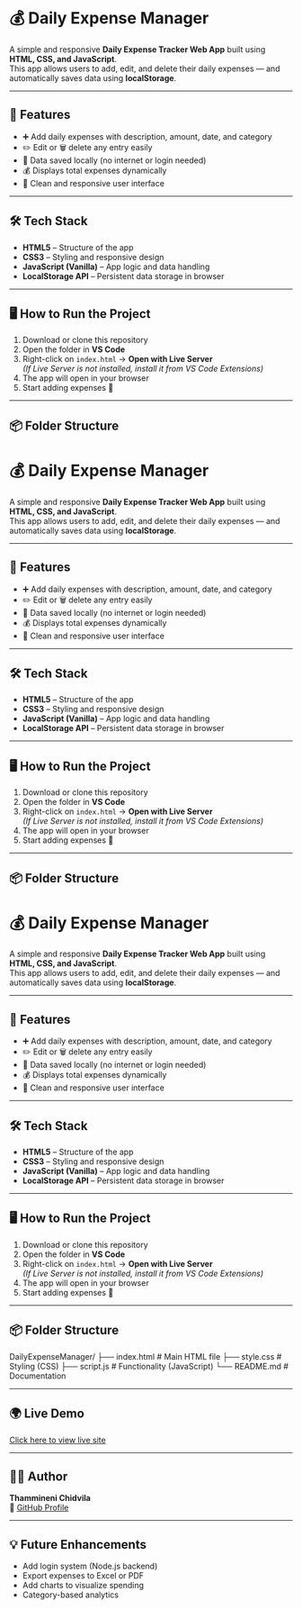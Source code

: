 # 💰 Daily Expense Manager

A simple and responsive **Daily Expense Tracker Web App** built using **HTML, CSS, and JavaScript**.  
This app allows users to add, edit, and delete their daily expenses — and automatically saves data using **localStorage**.

---

## 🚀 Features
- ➕ Add daily expenses with description, amount, date, and category  
- ✏️ Edit or 🗑️ delete any entry easily  
- 💾 Data saved locally (no internet or login needed)  
- 💰 Displays total expenses dynamically  
- 📱 Clean and responsive user interface  

---

## 🛠️ Tech Stack
- **HTML5** – Structure of the app  
- **CSS3** – Styling and responsive design  
- **JavaScript (Vanilla)** – App logic and data handling  
- **LocalStorage API** – Persistent data storage in browser  

---

## 🖥️ How to Run the Project
1. Download or clone this repository  
2. Open the folder in **VS Code**  
3. Right-click on `index.html` → **Open with Live Server**  
   *(If Live Server is not installed, install it from VS Code Extensions)*  
4. The app will open in your browser  
5. Start adding expenses 🎉  

---

## 📦 Folder Structure
# 💰 Daily Expense Manager

A simple and responsive **Daily Expense Tracker Web App** built using **HTML, CSS, and JavaScript**.  
This app allows users to add, edit, and delete their daily expenses — and automatically saves data using **localStorage**.

---

## 🚀 Features
- ➕ Add daily expenses with description, amount, date, and category  
- ✏️ Edit or 🗑️ delete any entry easily  
- 💾 Data saved locally (no internet or login needed)  
- 💰 Displays total expenses dynamically  
- 📱 Clean and responsive user interface  

---

## 🛠️ Tech Stack
- **HTML5** – Structure of the app  
- **CSS3** – Styling and responsive design  
- **JavaScript (Vanilla)** – App logic and data handling  
- **LocalStorage API** – Persistent data storage in browser  

---

## 🖥️ How to Run the Project
1. Download or clone this repository  
2. Open the folder in **VS Code**  
3. Right-click on `index.html` → **Open with Live Server**  
   *(If Live Server is not installed, install it from VS Code Extensions)*  
4. The app will open in your browser  
5. Start adding expenses 🎉  

---

## 📦 Folder Structure
# 💰 Daily Expense Manager

A simple and responsive **Daily Expense Tracker Web App** built using **HTML, CSS, and JavaScript**.  
This app allows users to add, edit, and delete their daily expenses — and automatically saves data using **localStorage**.

---

## 🚀 Features
- ➕ Add daily expenses with description, amount, date, and category  
- ✏️ Edit or 🗑️ delete any entry easily  
- 💾 Data saved locally (no internet or login needed)  
- 💰 Displays total expenses dynamically  
- 📱 Clean and responsive user interface  

---

## 🛠️ Tech Stack
- **HTML5** – Structure of the app  
- **CSS3** – Styling and responsive design  
- **JavaScript (Vanilla)** – App logic and data handling  
- **LocalStorage API** – Persistent data storage in browser  

---

## 🖥️ How to Run the Project
1. Download or clone this repository  
2. Open the folder in **VS Code**  
3. Right-click on `index.html` → **Open with Live Server**  
   *(If Live Server is not installed, install it from VS Code Extensions)*  
4. The app will open in your browser  
5. Start adding expenses 🎉  

---

## 📦 Folder Structure
DailyExpenseManager/
├── index.html # Main HTML file
├── style.css # Styling (CSS)
├── script.js # Functionality (JavaScript)
└── README.md # Documentation

---

## 🌍 Live Demo
[Click here to view live site](https://Chidvila3.github.io/DailyExpenseManager/)  

---

## 👨‍💻 Author
**Thammineni Chidvila**  
🔗 [GitHub Profile](https://github.com/Chidvila3)  

---

## 💡 Future Enhancements
- Add login system (Node.js backend)  
- Export expenses to Excel or PDF  
- Add charts to visualize spending  
- Category-based analytics 
